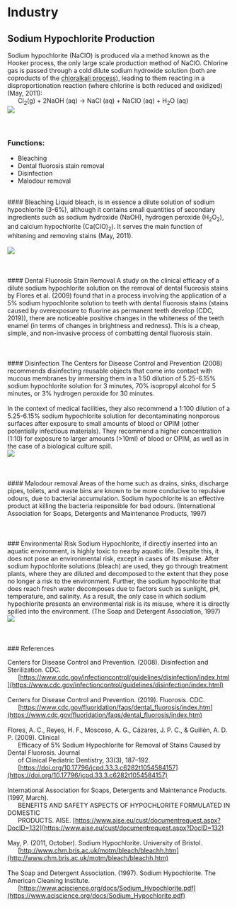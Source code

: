 # Industry
## Sodium Hypochlorite Production
Sodium hypochlorite (NaClO) is produced via a method known as the Hooker process, the only large scale production method of NaClO. Chlorine gas is passed through a cold dilute sodium hydroxide solution (both are coproducts of the [chloralkali process](https://samir8000.github.io/NaOH/applications/industrial/chloralkali)), leading to them reacting in a disproportionation reaction (where chlorine is both reduced and oxidized) (May, 2011):<br>
&nbsp;&nbsp;&nbsp;&nbsp;&nbsp;&nbsp;Cl<sub>2</sub>(g) + 2NaOH (aq) → NaCl (aq) + NaClO (aq) + H<sub>2</sub>O (aq)<br>
<img src= "https://samir8000.github.io/NaOH/images/sodiumhypochlorite.png"><br>
<br>
<br>
### Functions:
- Bleaching
- Dental fluorosis stain removal
- Disinfection
- Malodour removal<br>
<br>
#### Bleaching
Liquid bleach, is in essence a dilute solution of sodium hypochlorite (3-6%), although it contains small quantities of secondary ingredients such as sodium hydroxide (NaOH), hydrogen peroxide (H<sub>2</sub>O<sub>2</sub>), and calcium hypochlorite (Ca(ClO)<sub>2</sub>). It serves the main function of whitening and removing stains (May, 2011).<br> 
<br>
<img src= "https://samir8000.github.io/NaOH/images/sodiumhypochlorite1.jpg"><br>
<br>
<br>
<br>
#### Dental Fluorosis Stain Removal
A study on the clinical efficacy of a dilute sodium hypochlorite solution on the removal of dental fluorosis stains by Flores et al. (2009) found that in a process involving the application of a 5% sodium hypochlorite solution to teeth with dental fluorosis stains (stains caused by overexposure to fluorine as permanent teeth develop (CDC, 2019)), there are noticeable positive changes in the whiteness of the teeth enamel (in terms of changes in brightness and redness). This is a cheap, simple, and non-invasive process of combatting dental fluorosis stain.<br>
<br>
<br>
<br>
#### Disinfection
The Centers for Disease Control and Prevention (2008) recommends disinfecting reusable objects that come into contact with mucous membranes by immersing them in a 1:50 dilution of 5.25-6.15% sodium hypochlorite solution for 3 minutes, 70% isopropyl alcohol for 5 minutes, or 3% hydrogen peroxide for 30 minutes.<br>
<br>
In the context of medical facilities, they also recommend a 1:100 dilution of a 5.25-6.15% sodium hypochlorite solution for decontaminating nonporous surfaces after exposure to small amounts of blood or OPIM (other potentially infectious materials). They recommend a higher concentration (1:10) for exposure to larger amounts (>10ml) of blood or OPIM, as well as in the case of a biological culture spill.<br>
<img src= "https://samir8000.github.io/NaOH/images/sodiumhypochlorite2.jpg"><br>
<br>
<br>
<br>
#### Malodour removal
Areas of the home such as drains, sinks, discharge pipes, toilets, and waste bins are known to be more conducive to repulsive odours, due to bacterial accumulation. Sodium hypochlorite is an effective product at killing the bacteria responsible for bad odours. (International Association for Soaps, Detergents and Maintenance Products, 1997)<br>
<br>
<br>
<br>
### Environmental Risk
Sodium Hypochlorite, if directly inserted into an aquatic environment, is highly toxic to nearby aquatic life. Despite this, it does not pose an environmental risk, except in cases of its misuse. After sodium hypochlorite solutions (bleach) are used, they go through treatment plants, where they are diluted and decomposed to the extent that they pose no longer a risk to the environment. Further, the sodium hypochlorite that does reach fresh water decomposes due to factors such as sunlight, pH, temperature, and salinity. As a result, the only case in which sodium hypochlorite presents an environmental risk is its misuse, where it is directly spilled into the environment. (The Soap and Detergent Association, 1997)<br>
<img src= "https://samir8000.github.io/NaOH/images/sodiumhypochlorite3.jpg"><br>
<br>
<br>
<br>
### References

Centers for Disease Control and Prevention. (2008). Disinfection and Sterilization. CDC.<br> 
&nbsp;&nbsp;&nbsp;&nbsp;&nbsp;&nbsp;[https://www.cdc.gov/infectioncontrol/guidelines/disinfection/index.html](https://www.cdc.gov/infectioncontrol/guidelines/disinfection/index.html)<br> 
<br>
Centers for Disease Control and Prevention. (2019). Fluorosis. CDC.<br> 
&nbsp;&nbsp;&nbsp;&nbsp;&nbsp;&nbsp;[https://www.cdc.gov/fluoridation/faqs/dental_fluorosis/index.htm](https://www.cdc.gov/fluoridation/faqs/dental_fluorosis/index.htm)<br> 
<br>
Flores, A. C., Reyes, H. F., Moscoso, A. G., Cázares, J. P. C., & Guillén, A. D. P. (2009). Clinical<br>
&nbsp;&nbsp;&nbsp;&nbsp;&nbsp;&nbsp;Efficacy of 5% Sodium Hypochlorite for Removal of Stains Caused by Dental Fluorosis. Journal<br>
&nbsp;&nbsp;&nbsp;&nbsp;&nbsp;&nbsp;of Clinical Pediatric Dentistry, 33(3), 187–192.<br> 
&nbsp;&nbsp;&nbsp;&nbsp;&nbsp;&nbsp;[https://doi.org/10.17796/jcpd.33.3.c6282t1054584157](https://doi.org/10.17796/jcpd.33.3.c6282t1054584157)    
<br>
International Association for Soaps, Detergents and Maintenance Products. (1997, March). <br>
&nbsp;&nbsp;&nbsp;&nbsp;&nbsp;&nbsp;BENEFITS AND SAFETY ASPECTS OF HYPOCHLORITE FORMULATED IN DOMESTIC <br>
&nbsp;&nbsp;&nbsp;&nbsp;&nbsp;&nbsp;PRODUCTS. AISE. [https://www.aise.eu/cust/documentrequest.aspx?DocID=132](https://www.aise.eu/cust/documentrequest.aspx?DocID=132)<br>
<br>
May, P. (2011, October). Sodium Hypochlorite. University of Bristol.<br>
&nbsp;&nbsp;&nbsp;&nbsp;&nbsp;&nbsp;[http://www.chm.bris.ac.uk/motm/bleach/bleachh.htm](http://www.chm.bris.ac.uk/motm/bleach/bleachh.htm)  
<br>
The Soap and Detergent Association. (1997). Sodium Hypochlorite. The American Cleaning Institute.<br>
&nbsp;&nbsp;&nbsp;&nbsp;&nbsp;&nbsp;[https://www.aciscience.org/docs/Sodium_Hypochlorite.pdf](https://www.aciscience.org/docs/Sodium_Hypochlorite.pdf) 





